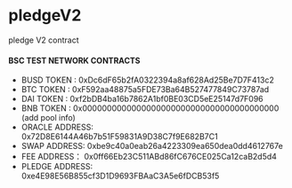 # pledgeV2
pledge V2 contract

#### BSC TEST NETWORK CONTRACTS

- BUSD TOKEN : 0xDc6dF65b2fA0322394a8af628Ad25Be7D7F413c2
- BTC TOKEN : 0xF592aa48875a5FDE73Ba64B527477849C73787ad
- DAI TOKEN : 0xf2bDB4ba16b7862A1bf0BE03CD5eE25147d7F096
- BNB TOKEN : 0x0000000000000000000000000000000000000000 (add pool info)
- ORACLE ADDRESS: 0x72D8E6144A46b7b51F59831A9D38C7f9E682B7C1
- SWAP ADDRESS: 0xbe9c40a0eab26a4223309ea650dea0dd4612767e
- FEE ADDRESS： 0x0ff66Eb23C511ABd86fC676CE025Ca12caB2d5d4
- PLEDGE ADDRESS: 0xe4E98E56B855cf3D1D9693FBAaC3A5e6fDCB53f5